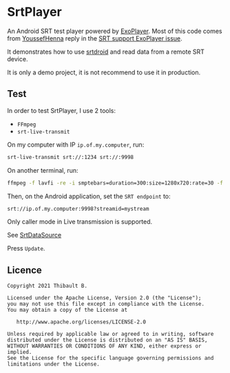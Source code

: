 # SrtPlayer

An Android SRT test player powered by [ExoPlayer](https://github.com/google/ExoPlayer). Most of this
code comes from [YoussefHenna](https://github.com/YoussefHenna) reply in
the [SRT support ExoPlayer issue](https://github.com/google/ExoPlayer/issues/8647).

It demonstrates how to use [srtdroid](https://github.com/ThibaultBee/srtdroid) and read data from a
remote SRT device.

It is only a demo project, it is not recommend to use it in production.

## Test

In order to test SrtPlayer, I use 2 tools:

* `FFmpeg`
* `srt-live-transmit`

On my computer with IP `ip.of.my.computer`, run:

```bash
srt-live-transmit srt://:1234 srt://:9998
```

On another terminal, run:

```bash
ffmpeg -f lavfi -re -i smptebars=duration=300:size=1280x720:rate=30 -f lavfi -re -i sine=frequency=1000:duration=60:sample_rate=44100 -pix_fmt yuv420p -c:v libx264 -b:v 1000k -g 30 -keyint_min 40 -profile:v baseline -preset veryfast -f mpegts "srt://127.0.0.1:1234?pkt_size=1316"
```

Then, on the Android application, set the `SRT endpoint` to:

```bash
srt://ip.of.my.computer:9998?streamid=mystream
```

Only caller mode in Live transmission is supported.

See [SrtDataSource](https://github.com/ThibaultBee/SrtPlayer/blob/39f282973476f6589013092a2b6710e4a7192194/app/src/main/java/io/github/thibaultbee/srtplayer/player/SrtDataSource.kt#L28)

Press `Update`.

## Licence

    Copyright 2021 Thibault B.

    Licensed under the Apache License, Version 2.0 (the "License");
    you may not use this file except in compliance with the License.
    You may obtain a copy of the License at

       http://www.apache.org/licenses/LICENSE-2.0

    Unless required by applicable law or agreed to in writing, software
    distributed under the License is distributed on an "AS IS" BASIS,
    WITHOUT WARRANTIES OR CONDITIONS OF ANY KIND, either express or implied.
    See the License for the specific language governing permissions and
    limitations under the License.